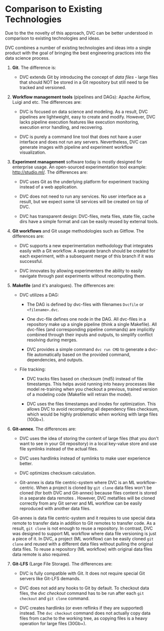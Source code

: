 # Comparison to Existing Technologies

Due to the the novelty of this approach, DVC can be better understood in
comparison to existing technologies and ideas.

DVC combines a number of existing technologies and ideas into a single product
with the goal of bringing the best engineering practices into the data science
process.

1. **Git**. The difference is:

    - DVC extends Git by introducing the concept of *data files* - large files
    that should NOT be stored in a Git repository but still need to be tracked
    and versioned.

2. **Workflow management tools** (pipelines and DAGs): Apache Airflow, Luigi and
etc. The differences are:

   - DVC is focused on data science and modeling. As a result, DVC pipelines are
   lightweight, easy to create and modify. However, DVC lacks pipeline execution
   features like execution monitoring, execution error handling, and recovering.

   - DVC is purely a command line tool that does not have a user interface and
   does not run any servers. Nevertheless, DVC can generate images with pipeline
   and experiment workflow visualization.

3. **Experiment management** software today is mostly designed for enterprise
usage. An open-sourced experimentation tool example: http://studio.ml/. The
differences are:

   - DVC uses Git as the underlying platform for experiment tracking instead of
   a web application.

   - DVC does not need to run any services. No user interface as a result, but
   we expect some UI services will be created on top of DVC.

   - DVC has transparent design: DVC-files, meta files, state file, cache dirs
   have a simple format and can be easily reused by external tools.

4. **Git workflows** and Git usage methodologies such as Gitflow. The
differences are:

   - DVC supports a new experimentation methodology that integrates easily with
   a Git workflow. A separate branch should be created for each experiment, with
   a subsequent merge of this branch if it was successful.

   - DVC innovates by allowing experimenters the ability to easily navigate
   through past experiments without recomputing them.


5. **Makefile** (and it's analogues). The differences are:

   - DVC utilizes a DAG:

     - The DAG is defined by dvc-files with filenames `Dvcfile` or
     `<filename>.dvc`.

     - One dvc-file defines one node in the DAG. All dvc-files in a repository
     make up a single pipeline (think a single Makefile). All dvc-files (and
     corresponding pipeline commands) are implicitly combined through their
     inputs and outputs, to simplify conflict resolving during merges.

     - DVC provides a simple command `dvc run CMD` to generate a dvc-file
     automatically based on the provided command, dependencies, and outputs.

   - File tracking:

     - DVC tracks files based on checksum (md5) instead of file timestamps. This
     helps avoid running into heavy processes like model re-training when you
     checkout a previous, trained version of a modeling code (Makefile will
     retrain the model).

     - DVC uses the files timestamps and inodes for optimization. This allows
     DVC to avoid recomputing all dependency files checksum, which would be
     highly problematic when working with large files (10Gb+).


6. **Git-annex**. The differences are:

   - DVC uses the idea of storing the content of large files (that you don't
   want to see in your Git repository) in a local key-value store and use file
   symlinks instead of the actual files.

   - DVC uses hardlinks instead of symlinks to make user experience better.

   - DVC optimizes checksum calculation.

   - Git-annex is data file centric-system where DVC is an ML workflow-centric.
   When a project is cloned by `git clone` data files won't be cloned (for both DVC
   and Git-annex) because files content is stored in a separate data remotes .
   However, DVC metafiles will be cloned correctly from any Git server and ML workflow
   can be easily reproduced with another data files.

   Git-annex is data file centric-system and it requires to use special data
   remote to transfer data in addition to Git remotes to transfer code. As a result,
   `git clone` is not enough to reuse a repository. In contrast, DVC was designed
   to support ML workflow where data file versioning is just a piece of it.
   In DVC, a project (ML workflow) can be easily cloned `git clone` and reused
   with a different data files without pulling the original data files. To reuse
   a repository (ML workflow) with original data files data remote is also required.
   

7. **Git-LFS** (Large File Storage). The differences are:

   - DVC is fully compatible with Git. It does not require special Git servers
   like Git-LFS demands.

   - DVC does not add any hooks to Git by default. To checkout data files, the
   *dvc checkout* command has to be run after each `git checkout` and `git
   clone` command.

   - DVC creates hardlinks (or even reflinks if they are supported) instead. The
    `dvc checkout` command does not actually copy data files from cache to the
    working tree, as copying files is a heavy operation for large files (30Gb+).
